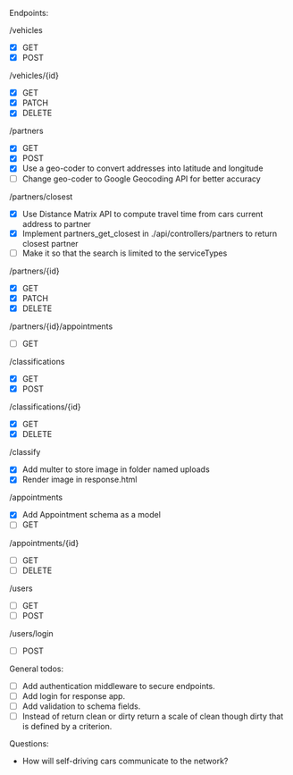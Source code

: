 Endpoints:

/vehicles

- [x] GET
- [x] POST

/vehicles/{id}

- [x] GET
- [x] PATCH
- [x] DELETE

/partners

- [x] GET
- [x] POST
- [x] Use a geo-coder to convert addresses into latitude and longitude
- [ ] Change geo-coder to Google Geocoding API for better accuracy

/partners/closest

- [x] Use Distance Matrix API to compute travel time from cars current address to partner
- [x] Implement partners_get_closest in ./api/controllers/partners to return closest partner
- [ ] Make it so that the search is limited to the serviceTypes

/partners/{id}

- [x] GET
- [x] PATCH
- [x] DELETE

/partners/{id}/appointments

- [ ] GET

/classifications

- [x] GET
- [x] POST

/classifications/{id}

- [x] GET
- [x] DELETE

/classify

- [x] Add multer to store image in folder named uploads
- [x] Render image in response.html

/appointments

- [x] Add Appointment schema as a model
- [ ] GET

/appointments/{id}

- [ ] GET
- [ ] DELETE

/users

- [ ] GET
- [ ] POST

/users/login

- [ ] POST

General todos:

- [ ] Add authentication middleware to secure endpoints.
- [ ] Add login for response app.
- [ ] Add validation to schema fields.
- [ ] Instead of return clean or dirty return a scale of clean though dirty that is defined by a criterion.

Questions:

- How will self-driving cars communicate to the network?
